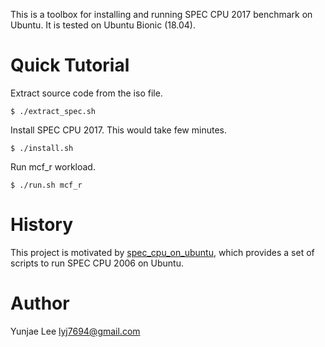 This is a toolbox for installing and running SPEC CPU 2017 benchmark on Ubuntu.
It is tested on Ubuntu Bionic (18.04).

Quick Tutorial
==============

Extract source code from the iso file.
```
$ ./extract_spec.sh
```

Install SPEC CPU 2017.  This would take few minutes.
```
$ ./install.sh
```

Run mcf_r workload.
```
$ ./run.sh mcf_r
```


History
=======

This project is motivated by
[spec_cpu_on_ubuntu](https://github.com/sjp38/spec_cpu_on_ubuntu),
which provides a set of scripts to run SPEC CPU 2006 on Ubuntu.

Author
======

Yunjae Lee <lyj7694@gmail.com>
